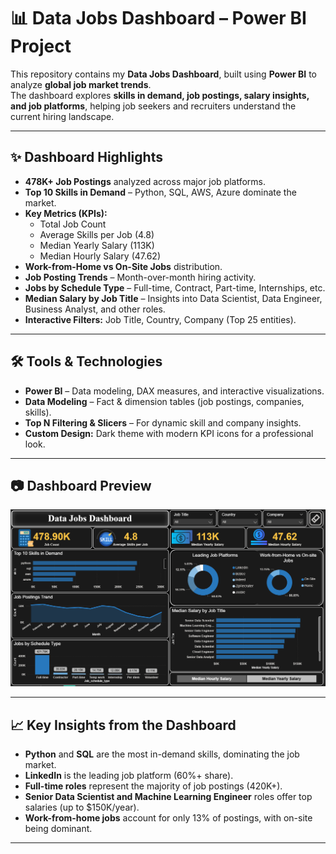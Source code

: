 # 📊 Data Jobs Dashboard – Power BI Project

This repository contains my **Data Jobs Dashboard**, built using **Power BI** to analyze **global job market trends**.  
The dashboard explores **skills in demand, job postings, salary insights, and job platforms**, helping job seekers and recruiters understand the current hiring landscape.

---

## **✨ Dashboard Highlights**
- **478K+ Job Postings** analyzed across major job platforms.
- **Top 10 Skills in Demand** – Python, SQL, AWS, Azure dominate the market.
- **Key Metrics (KPIs):**
  - Total Job Count  
  - Average Skills per Job (4.8)  
  - Median Yearly Salary (113K)  
  - Median Hourly Salary (47.62)  
- **Work-from-Home vs On-Site Jobs** distribution.  
- **Job Posting Trends** – Month-over-month hiring activity.  
- **Jobs by Schedule Type** – Full-time, Contract, Part-time, Internships, etc.  
- **Median Salary by Job Title** – Insights into Data Scientist, Data Engineer, Business Analyst, and other roles.  
- **Interactive Filters:** Job Title, Country, Company (Top 25 entities).  

---

## **🛠 Tools & Technologies**
- **Power BI** – Data modeling, DAX measures, and interactive visualizations.  
- **Data Modeling** – Fact & dimension tables (job postings, companies, skills).  
- **Top N Filtering & Slicers** – For dynamic skill and company insights.  
- **Custom Design:** Dark theme with modern KPI icons for a professional look.

---

## **📷 Dashboard Preview**
![Dashboard Preview](Dashboard.png)


---

## **📈 Key Insights from the Dashboard**
- **Python** and **SQL** are the most in-demand skills, dominating the job market.  
- **LinkedIn** is the leading job platform (60%+ share).  
- **Full-time roles** represent the majority of job postings (420K+).  
- **Senior Data Scientist and Machine Learning Engineer** roles offer top salaries (up to $150K/year).  
- **Work-from-home jobs** account for only 13% of postings, with on-site being dominant. 

---






